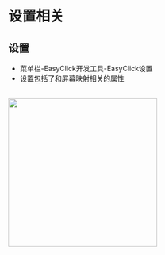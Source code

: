 
# 设置相关
## 设置
- 菜单栏-EasyClick开发工具-EasyClick设置
- 设置包括了和屏幕映射相关的属性
<br/>
<img src='/androidimg/settings-1.jpg' width='300' />

